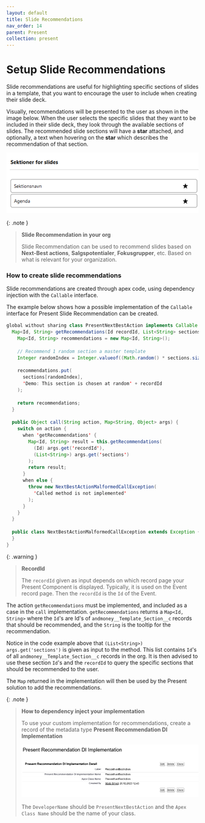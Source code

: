 ```yaml
---
layout: default
title: Slide Recommendations
nav_order: 14
parent: Present
collection: present
---
```


# Setup Slide Recommendations

Slide recommendations are useful for highlighting specific sections of slides in a template,
that you want to encourage the user to include when creating their slide deck.

Visually, recommendations will be presented to the user as shown in the image below.
When the user selects the specific slides that they want to be included in their slide deck,
they look through the available sections of slides.
The recommended slide sections will have a **star** attached,
and optionally, a text when hovering on the **star** which describes the recommendation of that section.

![Slide recommendation](/assets/images/present/present_slide_recommendation.png)

{: .note }
> **Slide Recommendation in your org**
> 
> Slide Recommendation can be used to recommend slides based on
> **Next-Best actions**, **Salgspotentialer**, **Fokusgrupper**,
> etc. Based on what is relevant for your organization. 

### How to create slide recommendations

Slide recommendations are created through apex code, using dependency injection with the `Callable` interface.

The example below shows how a possible implementation of the `Callable` interface for Present Slide Recommendation can be created.

```java
global without sharing class PresentNextBestAction implements Callable {
  Map<Id, String> getRecommendations(Id recordId, List<String> sections) {
    Map<Id, String> recommendations = new Map<Id, String>();

    // Recommend 1 random section a master template
    Integer randomIndex = Integer.valueof((Math.random() * sections.size()));

    recommendations.put(
      sections[randomIndex],
      'Demo: This section is chosen at random' + recordId
    );

    return recommendations;
  }

  public Object call(String action, Map<String, Object> args) {
    switch on action {
      when 'getRecommendations' {
        Map<Id, String> result = this.getRecommendations(
          (Id) args.get('recordId'),
          (List<String>) args.get('sections')
        );
        return result;
      }
      when else {
        throw new NextBestActionMalformedCallException(
          'Called method is not implemented'
        );
      }
    }
  }

  public class NextBestActionMalformedCallException extends Exception {
  }
}
```

{: .warning }
> **RecordId**
>
> The `recordId` given as input depends on which record page your Present Component is displayed. Typically, it is used on the Event record page.
> Then the `recordId` is the `Id` of the Event.

The action `getRecommendations` must be implemented, and included as a case in the `call` implementation.
`getRecommendations` returns a `Map<Id, String>` where the `Id`'s are Id's of `andmoney__Template_Section__c` records that should be recommended,
and the `String` is the tooltip for the recommendation.

Notice in the code example above that `(List<String>) args.get('sections')` is given as input to the method.
This list contains `Id`'s of all `andmoney__Template_Section__c` records in the org.
It is then advised to use these section `Id`'s and the `recordId` to query the specific sections that should be recommended to the user.

The `Map` returned in the implementation will then be used by the Present solution to add the recommendations.

{: .note }
> **How to dependency inject your implementation**
>
> To use your custom implementation for recommendations, create a record of the metadata type **Present Recommendation DI Implementation**
>
> ![Present Recommendation Metadata DI](/assets/images/present/present_recommendation_metadata.png)
>
> The `DeveloperName` should be `PresentNextBestAction` and the `Apex Class Name` should be the name of your class.
